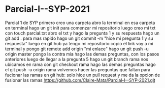 # Parcial-I--SYP-2021
Parcial 1 de SYP
primero creo una carpeta
abro la terminal en esa carpeta
en terminal hago un git init para comenzar mi repositorio
luego creo mi txt con touch parcial.txt
abro el txt y hago la pregunta 1 y su respuesta
hago un git add  . para mas rapido
hago un git commit -m "hice mi pregunta 1 y su respuesta"
luego en git hub ya tengo mi repositorio
copio el link
voy a mi terminal y pongo git remote add origin "mi enlace"
hago un git push -u origin master
pongo la contra mia
hago las demas preguntas, con los pasos anteriores
luego de llegar a la pregunta 5 hago un git branch rama
nos ubicamos en rama con git checkout rama
hago las demas preguntas
hago el git push -u origin rama
volvemos hacer las preguntas que faltan
para fucionar las ramas en git hub:
solo hice un pull request y me da la opcion de 
fusionar las ramas
https://github.com/Claire-Mata/Parcial-I--SYP-2021.git
